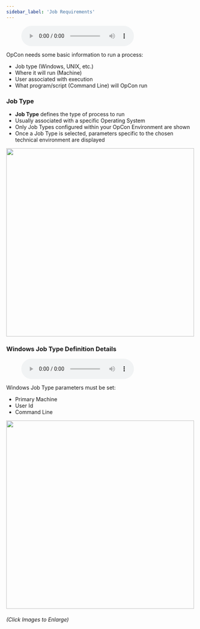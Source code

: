 ```yaml
---
sidebar_label: 'Job Requirements'
---
```


<figure>
    <audio
        controls
        src="audiobasic/JobRequirementsandJobType.mp3">
            Your browser does not support the
            <code>audio</code> element.
    </audio>
</figure>

OpCon needs some basic information to run a process:

* Job type (Windows, UNIX, etc.)
* Where it will run (Machine)
* User associated with execution
* What program/script (Command Line) will OpCon run


### Job Type

* **Job Type** defines the type of process to run
* Usually associated with a specific Operating System
* Only Job Types configured within your OpCon Environment are shown
* Once a Job Type is selected, parameters specific to the chosen technical environment are displayed

<a href="imgbasic/Picture15.png" target="_blank"><img src="imgbasic/Picture15.png" width="500"></img></a> 

### Windows Job Type Definition Details

<figure>
    <audio
        controls
        src="audiobasic/WindowsJobType.mp3">
            Your browser does not support the
            <code>audio</code> element.
    </audio>
</figure>

Windows Job Type parameters must be set:

* Primary Machine
* User Id
* Command Line

<a href="imgbasic/Picture16.png" target="_blank"><img src="imgbasic/Picture16.png" width="500"></img></a>

###### (Click Images to Enlarge)
